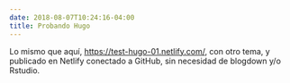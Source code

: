 ```yaml
---
date: 2018-08-07T10:24:16-04:00
title: Probando Hugo
---
```


Lo mismo que aquí, https://test-hugo-01.netlify.com/, con otro tema, y publicado en Netlify conectado a GitHub, sin necesidad de blogdown y/o Rstudio.
